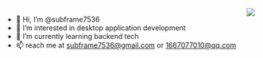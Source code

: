 <img align="right" src="https://github-readme-stats-subframe7536.vercel.app/api?username=subframe7536&show_icons=true&icon_color=f0cda2&text_color=c0dbfa&bg_color=1c1f22&hide_title=true" />

- 👋 Hi, I’m @subframe7536
- 👀 I’m interested in desktop application development
- 🌱 I’m currently learning backend tech
- 📫 reach me at subframe7536@gmail.com or 1667077010@qq.com


